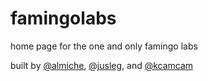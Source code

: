# famingolabs
home page for the one and only famingo labs

built by [@almiche](https://github.com/almiche), [@jusleg](https://github.com/jusleg), and [@kcamcam](https://github.com/kcamcam) 
